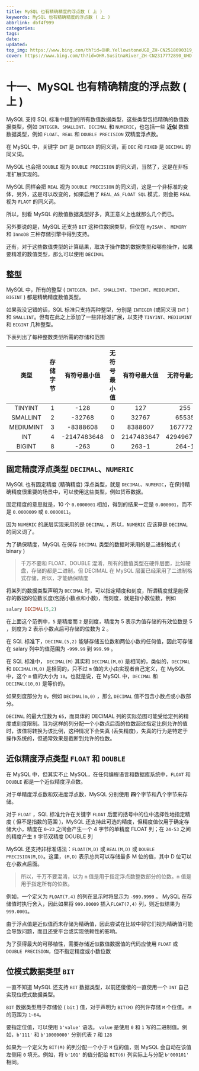 ```yaml
---
title: MySQL 也有精确精度的浮点数 ( 上 )
keywords: MySQL 也有精确精度的浮点数 ( 上 )
abbrlink: dbf4f999
categories: 
tags: 
date: 
updated: 
top_img: https://www.bing.com/th?id=OHR.YellowstoneUGB_ZH-CN2518690319_UHD.jpg
cover: https://www.bing.com/th?id=OHR.SusitnaRiver_ZH-CN2317772890_UHD.jpg
---
```

# 十一、MySQL 也有精确精度的浮点数 ( 上 )

MySQL 支持 SQL 标准中提到的所有数值数据类型，这些类型包括精确的数值数据类型，例如 `INTEGER`、`SMALLINT`、`DECIMAL` 和 `NUMERIC`，也包括一些 **近似** 数值数据类型，例如 `FLOAT`、`REAL` 和 `DOUBLE PRECISION` 双精度浮点数。

在 MySQL 中，关键字 `INT` 是 `INTEGER` 的同义词，而 `DEC` 和 `FIXED` 是 `DECIMAL` 的同义词。

MySQL 也会把 `DOUBLE` 视为 `DOUBLE PRECISION` 的同义词，当然了，这是在非标准扩展实现的。

MySQL 同样会把 `REAL` 视为 `DOUBLE PRECISION` 的同义词，这是一个非标准的变体，另外，这是可以改变的，如果启用了 `REAL_AS_FLOAT SQL` 模式，则会把 `REAL` 视为 `FLAOT` 的同义词。

所以，别看 MySQL 的数值数据类型好多，真正意义上也就那么几个而已。

另外要说的是，MySQL 还支持 `BIT` 这种位数据类型，但仅在 `MyISAM` 、 `MEMORY` 和 `InnoDB` 三种存储引擎中得到支持。

还有，对于这些数值类型的计算结果，取决于操作数的数据类型和哪些操作，如果要精准的数值类型，那么可以使用 `DECIMAL`

## 整型

MySQL 中，所有的整型 ( `INTEGER`、`INT`、`SMALLINT`、`TINYINT`、`MEDIUMINT`、`BIGINT` ) 都是精确精度数值类型。

如果我没记错的话，SQL 标准只支持两种整型，分别是 `INTEGER` (或同义词 `INT` ) 和 `SMALLINT`。但有在此之上添加了一些非标准扩展，以支持 `TINYINT`、`MEDIUMINT` 和 `BIGINT` 几种整型。

下表列出了每种整数类型所需的存储和范围

|   类型    | 存储字节 | 有符号最小值 | 无符号最小值 | 有符号最大值 | 无符号最大值 |
| :-------: | :------: | :----------: | :----------: | :----------: | :----------: |
|  TINYINT  |    1     |     -128     |      0       |     127      |     255      |
| SMALLINT  |    2     |    -32768    |      0       |    32767     |    65535     |
| MEDIUMINT |    3     |   -8388608   |      0       |   8388607    |   16777215   |
|    INT    |    4     | -2147483648  |      0       |  2147483647  |  4294967295  |
|  BIGINT   |    8     |     -263     |      0       |    263-1     |    264-1     |

## 固定精度浮点类型 `DECIMAL`、`NUMERIC`

MySQL 也有固定精度 (精确精度) 浮点类型，就是 `DECIMAL`、`NUMERIC`，在保持精确精度很重要的场景中，可以使用这些类型，例如货币数据。

固定精度的意思就是，10 个 `0.0000001` 相加，得到的结果一定是 `0.000001`，而不是 `0.0000009` 或 `0.0000011`。

因为 `NUMERIC` 的底层实现采用的是 `DECIMAL` ，所以，`NUMERIC` 应该算是 `DECIMAL` 的同义词了。

为了确保精度，MySQL 在保存 `DECIMAL` 类型的数据时采用的是二进制格式 ( binary )

> 千万不要和 FLOAT、DOUBLE 混淆，所有的数值类型在硬件层面，比如硬盘，存储的都是二进制，但 DECIMAL 在 MySQL 层面已经采用了二进制格式存储，所以，才能确保精度

将某列的数据类型声明为 `DECIMAL` 时，可以指定精度和刻度，所谓精度就是能保存的数据的位数长度(包括小数点和小数)，而刻度，就是指小数位数，例如

```sql
salary DECIMAL(5,2)
```

在上面这个范例中，`5` 是精度而 `2` 是刻度，精度为 5 表示为值存储的有效位数是 5 ，刻度为 2 表示小数点后可存储的位数为 2 。

在 SQL 标准下，`DECIMAL(5,2)` 能够存储五位数和两位小数的任何值，因此可存储在 salary 列中的值范围为 `-999.99` 到 `999.99` 。

在 SQL 标准中， `DECIMAL(M)` 其实和 `DECIMAL(M,0)` 是相同的，类似的，`DECIMAL` 和 `DECIMAL(M,0)` 是相同的，只不过 `m` 值的大小由实现者自己定义，在 MySQL 中，这个 `m` 值的大小为 `10`。也就是说，在 MySQL 中，`DECIMAL` 和 `DECIMAL(10,0)` 是等价的。

如果刻度部分为 `0`，例如 `DECIMAL(m,0)` ，那么 `DECIMAL` 值不包含小数点或小数部分。

`DECIMAL` 的最大位数为 `65`，而具体的 DECIMAL 列的实际范围可能受给定列的精度或刻度限制。当为这样的列分配一个小数点后面的位数超过指定比例允许的值时，该值将转换为该比例，这种情况下会失真 (丢失精度)，失真的行为是特定于操作系统的，但通常效果是截断到允许的位数。

## 近似精度浮点类型 `FLOAT` 和 `DOUBLE`

在 MySQL 中，但其实不止 MySQL，在任何编程语言和数据库系统中，`FLOAT` 和 `DOUBLE` 都是一个近似精度浮点数。

对于单精度浮点数和双进度浮点数，MySQL 分别使用 **四**个字节和**八**个字节来存储。

对于 `FLOAT` ，SQL 标准允许在关键字 `FLOAT` 后面的括号中的位中选择性地指定精度 ( 但不是指数的范围 )，MySQL 还支持此可选的精度，但精度值仅用于确定存储大小，精度在 `0~23` 之间会产生一个 4 字节的单精度 FLOAT 列；在 `24-53` 之间的精度产生 `8` 字节双精度 DOUBLE 列

MySQL 还支持非标准语法：`FLOAT(M,D)` 或 `REAL(M,D)` 或 `DOUBLE PRECISION(M,D)`。这里，`(M,D)` 表示总共可以存储最多 M 位的值，其中 D 位可以在小数点后面。

> 所以，千万不要混淆，以为 `m` 值是用于指定浮点数整数部分的位数。`m` 值是用于指定所有的位数。

例如，一个定义为 `FLOAT(7,4)` 的列在显示时将显示为 `-999.9999` 。 MySQL 在存储值时执行舍入，因此如果将 `999.00009` 插入`FLOAT(7,4)` 列，则近似结果为 `999.0001`。

由于浮点值是近似值而未存储为精确值，因此尝试在比较中将它们视为精确值可能会导致问题，而且还受平台或实现依赖性的影响。

为了获得最大的可移植性，需要存储近似数值数据值的代码应使用 `FLOAT` 或 `DOUBLE PRECISION`，但不指定精度或小数位数

## 位模式数据类型 `BIT`

一直不知道 MySQL 还支持 `BIT` 数据类型，以前还傻傻的一直使用一个 `INT` 自己实现位模式数据类型。

`BIT` 数据类型用于存储位 ( `bit` ) 值，对于声明为 `BIT(M)` 的列许存储 `M` 个位值。 `M` 的范围为 `1~64`。

要指定位值，可以使用 `b'value'` 语法。 `value` 是使用 `0` 和 `1` 写的二进制值。例如，`b'111'` 和 `b'10000000'` 分别代表 `7` 和 `128`

如果为一个定义为 `BIT(M)` 的列分配一个小于 `M` 位的值，则 MySQL 会自动在该值左侧用 `0` 填充。例如，将 `b'101'` 的值分配给 `BIT(6)` 列实际上与分配 `b'000101'` 相同。